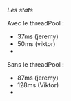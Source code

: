 *Les stats*

Avec le threadPool :
 - 37ms (jeremy)
 - 50ms (viktor)
 -

Sans le threadPool :
 - 87ms (jeremy)
 - 128ms (Viktor)
 -